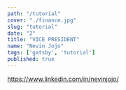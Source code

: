 ```yaml
---
path: "/tutorial"
cover: "./finance.jpg"
slug: "tutorial"
date: "2"
title: "VICE PRESIDENT"
name: "Nevin Jojo"
tags: ['gatsby', 'tutorial']
published: true
---
```

https://www.linkedin.com/in/nevinjojo/
